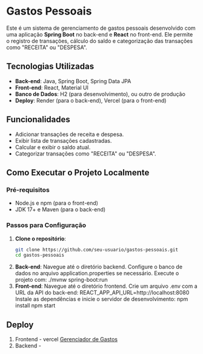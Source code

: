 # Gastos Pessoais

Este é um sistema de gerenciamento de gastos pessoais desenvolvido com uma aplicação **Spring Boot** no back-end e **React** no front-end. Ele permite o registro de transações, cálculo do saldo e categorização das transações como "RECEITA" ou "DESPESA".

## Tecnologias Utilizadas

- **Back-end**: Java, Spring Boot, Spring Data JPA
- **Front-end**: React, Material UI
- **Banco de Dados**: H2 (para desenvolvimento), ou outro de produção
- **Deploy**: Render (para o back-end), Vercel (para o front-end)

## Funcionalidades

- Adicionar transações de receita e despesa.
- Exibir lista de transações cadastradas.
- Calcular e exibir o saldo atual.
- Categorizar transações como "RECEITA" ou "DESPESA".

## Como Executar o Projeto Localmente

### Pré-requisitos

- Node.js e npm (para o front-end)
- JDK 17+ e Maven (para o back-end)

### Passos para Configuração

1. **Clone o repositório**:
   ```bash
   git clone https://github.com/seu-usuario/gastos-pessoais.git
   cd gastos-pessoais
2. **Back-end**:
   Navegue até o diretório backend.
   Configure o banco de dados no arquivo application.properties se necessário.
   Execute o projeto com:
   ./mvnw spring-boot:run
3. **Front-end**:
   Navegue até o diretório frontend.
   Crie um arquivo .env com a URL da API do back-end:
   REACT_APP_API_URL=http://localhost:8080
   Instale as dependências e inicie o servidor de desenvolvimento:
   npm install
   npm start
## Deploy
1. Frontend - vercel [Gerenciador de Gastos](https://gerenciador-de-gastos-frsk.vercel.app/)
2. Backend - 
